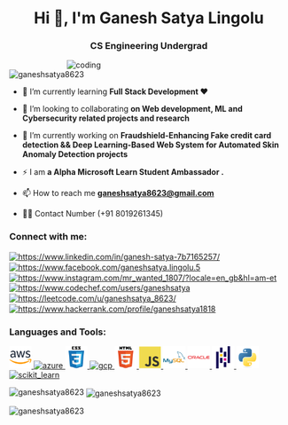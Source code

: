 <h1 align="center">Hi 👋, I'm Ganesh Satya Lingolu</h1>
<h3 align="center">CS Engineering Undergrad</h3>

<img align="right" alt="coding" width="400" src="https://i.pinimg.com/originals/50/de/0e/50de0eebb7bb31620f3a8cf78d3c9267.gif">

<p align="left"> <img src="https://komarev.com/ghpvc/?username=ganeshsatya8623&label=Profile%20views&color=0e75b6&style=flat" alt="ganeshsatya8623" /> </p>

- 🌱 I’m currently learning **Full Stack Development ❤️**

- 👯 I’m looking to collaborating **on Web development, ML and Cybersecurity related projects and research**

- 🔭 I’m currently working on **Fraudshield-Enhancing Fake credit card detection &&  Deep Learning-Based Web System for Automated Skin Anomaly Detection projects**

- ⚡ I am **a Alpha Microsoft Learn Student Ambassador .**

- 📫 How to reach me **ganeshsatya8623@gmail.com**

- 👨‍💻 Contact Number (+91 8019261345)

<h3 align="left">Connect with me:</h3>
<p align="left">
<a href="https://linkedin.com/in/https://www.linkedin.com/in/ganesh-satya-7b7165257/" target="blank"><img align="center" src="https://raw.githubusercontent.com/rahuldkjain/github-profile-readme-generator/master/src/images/icons/Social/linked-in-alt.svg" alt="https://www.linkedin.com/in/ganesh-satya-7b7165257/" height="30" width="40" /></a>
<a href="https://fb.com/https://www.facebook.com/ganeshsatya.lingolu.5" target="blank"><img align="center" src="https://raw.githubusercontent.com/rahuldkjain/github-profile-readme-generator/master/src/images/icons/Social/facebook.svg" alt="https://www.facebook.com/ganeshsatya.lingolu.5" height="30" width="40" /></a>
<a href="https://instagram.com/https://www.instagram.com/mr_wanted_1807/?locale=en_gb&hl=am-et" target="blank"><img align="center" src="https://raw.githubusercontent.com/rahuldkjain/github-profile-readme-generator/master/src/images/icons/Social/instagram.svg" alt="https://www.instagram.com/mr_wanted_1807/?locale=en_gb&hl=am-et" height="30" width="40" /></a>
<a href="https://www.codechef.com/users/https://www.codechef.com/users/ganeshsatya" target="blank"><img align="center" src="https://cdn.jsdelivr.net/npm/simple-icons@3.1.0/icons/codechef.svg" alt="https://www.codechef.com/users/ganeshsatya" height="30" width="40" /></a>
<a href="https://www.leetcode.com/https://leetcode.com/u/ganeshsatya_8623/" target="blank"><img align="center" src="https://raw.githubusercontent.com/rahuldkjain/github-profile-readme-generator/master/src/images/icons/Social/leet-code.svg" alt="https://leetcode.com/u/ganeshsatya_8623/" height="30" width="40" /></a>
<a href="https://auth.geeksforgeeks.org/user/https://www.hackerrank.com/profile/ganeshsatya1818" target="blank"><img align="center" src="https://raw.githubusercontent.com/rahuldkjain/github-profile-readme-generator/master/src/images/icons/Social/geeks-for-geeks.svg" alt="https://www.hackerrank.com/profile/ganeshsatya1818" height="30" width="40" /></a>
</p>

<h3 align="left">Languages and Tools:</h3>
<p align="left"> <a href="https://aws.amazon.com" target="_blank" rel="noreferrer"> <img src="https://raw.githubusercontent.com/devicons/devicon/master/icons/amazonwebservices/amazonwebservices-original-wordmark.svg" alt="aws" width="40" height="40"/> </a> <a href="https://azure.microsoft.com/en-in/" target="_blank" rel="noreferrer"> <img src="https://www.vectorlogo.zone/logos/microsoft_azure/microsoft_azure-icon.svg" alt="azure" width="40" height="40"/> </a> <a href="https://www.w3schools.com/css/" target="_blank" rel="noreferrer"> <img src="https://raw.githubusercontent.com/devicons/devicon/master/icons/css3/css3-original-wordmark.svg" alt="css3" width="40" height="40"/> </a> <a href="https://cloud.google.com" target="_blank" rel="noreferrer"> <img src="https://www.vectorlogo.zone/logos/google_cloud/google_cloud-icon.svg" alt="gcp" width="40" height="40"/> </a> <a href="https://www.w3.org/html/" target="_blank" rel="noreferrer"> <img src="https://raw.githubusercontent.com/devicons/devicon/master/icons/html5/html5-original-wordmark.svg" alt="html5" width="40" height="40"/> </a> <a href="https://developer.mozilla.org/en-US/docs/Web/JavaScript" target="_blank" rel="noreferrer"> <img src="https://raw.githubusercontent.com/devicons/devicon/master/icons/javascript/javascript-original.svg" alt="javascript" width="40" height="40"/> </a> <a href="https://www.mysql.com/" target="_blank" rel="noreferrer"> <img src="https://raw.githubusercontent.com/devicons/devicon/master/icons/mysql/mysql-original-wordmark.svg" alt="mysql" width="40" height="40"/> </a> <a href="https://www.oracle.com/" target="_blank" rel="noreferrer"> <img src="https://raw.githubusercontent.com/devicons/devicon/master/icons/oracle/oracle-original.svg" alt="oracle" width="40" height="40"/> </a> <a href="https://pandas.pydata.org/" target="_blank" rel="noreferrer"> <img src="https://raw.githubusercontent.com/devicons/devicon/2ae2a900d2f041da66e950e4d48052658d850630/icons/pandas/pandas-original.svg" alt="pandas" width="40" height="40"/> </a> <a href="https://www.python.org" target="_blank" rel="noreferrer"> <img src="https://raw.githubusercontent.com/devicons/devicon/master/icons/python/python-original.svg" alt="python" width="40" height="40"/> </a> <a href="https://scikit-learn.org/" target="_blank" rel="noreferrer"> <img src="https://upload.wikimedia.org/wikipedia/commons/0/05/Scikit_learn_logo_small.svg" alt="scikit_learn" width="40" height="40"/> </a> </p>

<p><img align="left" src="https://github-readme-stats.vercel.app/api/top-langs?username=ganeshsatya8623&show_icons=true&locale=en&layout=compact" alt="ganeshsatya8623" /></p>

<p>&nbsp;<img align="center" src="https://github-readme-stats.vercel.app/api?username=ganeshsatya8623&show_icons=true&locale=en" alt="ganeshsatya8623" /></p>

<p><img align="center" src="https://github-readme-streak-stats.herokuapp.com/?user=ganeshsatya8623&" alt="ganeshsatya8623" /></p>

